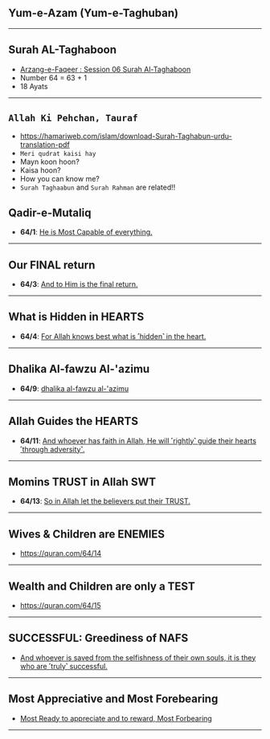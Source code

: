 ## Yum-e-Azam (Yum-e-Taghuban)

***

## Surah AL-Taghaboon
* [Arzang-e-Faqeer : Session 06 Surah Al-Taghaboon](https://www.youtube.com/watch?v=j_OgniH_t0c)
* Number 64 = 63 + 1
* 18 Ayats

***

## `Allah Ki Pehchan, Tauraf`
* https://hamariweb.com/islam/download-Surah-Taghabun-urdu-translation-pdf
* `Meri qudrat kaisi hay`
* Mayn koon hoon?
* Kaisa hoon?
* How you can know me?
* `Surah Taghaabun` and `Surah Rahman` are related!!

## Qadir-e-Mutaliq
* __64/1__: [He is Most Capable of everything.](https://quran.com/64/1)

***

## Our FINAL return
* __64/3__: [And to Him is the final return.](https://quran.com/64/3)

***

## What is Hidden in HEARTS
* __64/4__: [For Allah knows best what is ˹hidden˺ in the heart.](https://quran.com/64/4)

***

## Dhalika Al-fawzu Al-'azimu
* __64/9__: [dhalika al-fawzu al-'azimu](https://quranwbw.com/64#9)

***

## Allah Guides the HEARTS
* __64/11__: [And whoever has faith in Allah, He will ˹rightly˺ guide their hearts ˹through adversity˺.](https://quran.com/64/11)

***

## Momins TRUST in Allah SWT
* __64/13__: [So in Allah let the believers put their TRUST.](https://quran.com/64/13)

***

## Wives & Children are ENEMIES
* https://quran.com/64/14

***

## Wealth and Children are only a TEST
*  https://quran.com/64/15

***

## SUCCESSFUL: Greediness of NAFS
* [And whoever is saved from the selfishness of their own souls, it is they who are ˹truly˺ successful.](https://quran.com/64/16)

***

## Most Appreciative and Most Forebearing
* [Most Ready to appreciate and to reward, Most Forbearing](https://quranwbw.com/64#17)

***
